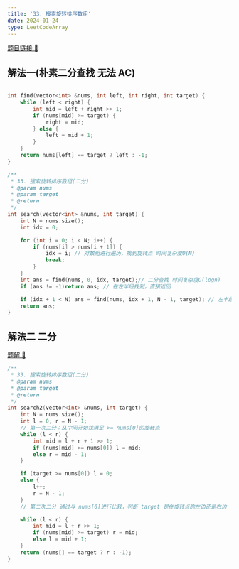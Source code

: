 ```yaml
---
title: '33. 搜索旋转排序数组'
date: 2024-01-24
type: LeetCodeArray
---
```


[题目链接 🔗](https://leetcode.cn/problems/search-in-rotated-sorted-array/)

## 解法一(朴素二分查找 无法 AC)

```cpp

int find(vector<int> &nums, int left, int right, int target) {
    while (left < right) {
        int mid = left + right >> 1;
        if (nums[mid] >= target) {
            right = mid;
        } else {
            left = mid + 1;
        }
    }
    return nums[left] == target ? left : -1;
}

/**
 * 33. 搜索旋转排序数组(二分)
 * @param nums
 * @param target
 * @return
 */
int search(vector<int> &nums, int target) {
    int N = nums.size();
    int idx = 0;

    for (int i = 0; i < N; i++) {
        if (nums[i] > nums[i + 1]) {
            idx = i; // 对数组进行遍历，找到旋转点 时间复杂度O(N)
            break;
        }
    }
    int ans = find(nums, 0, idx, target);// 二分查找 时间复杂度O(logn)
    if (ans != -1)return ans; // 在左半段找到，直接返回

    if (idx + 1 < N) ans = find(nums, idx + 1, N - 1, target); // 左半段没找到的情况下 在右半段进行查找
    return ans;
}

```

## 解法二 二分

[题解 🔗](https://leetcode.cn/problems/search-in-rotated-sorted-array/solutions/577298/shua-chuan-lc-yan-ge-ologn100yi-qi-kan-q-xifo/)

```cpp
/**
 * 33. 搜索旋转排序数组(二分)
 * @param nums
 * @param target
 * @return
 */
int search2(vector<int> &nums, int target) {
    int N = nums.size();
    int l = 0, r = N - 1;
    // 第一次二分：从中间开始找满足 >= nums[0]的旋转点
    while (l < r) {
        int mid = l + r + 1 >> 1;
        if (nums[mid] >= nums[0]) l = mid;
        else r = mid - 1;
    }

    if (target >= nums[0]) l = 0;
    else {
        l++;
        r = N - 1;
    }
    // 第二次二分 通过与 nums[0]进行比较，判断 target 是在旋转点的左边还是右边

    while (l < r) {
        int mid = l + r >> 1;
        if (nums[mid] >= target) r = mid;
        else l = mid + 1;
    }
    return (nums[] == target ? r : -1);
}
```

